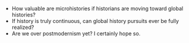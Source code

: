 <ul>
<li>How valuable are microhistories if historians are moving toward global histories?</li>
<li>If history is truly continuous, can global history pursuits ever be fully realized?</li>
<li>Are we over postmodernism yet? I certainly hope so.</li>
</ul>
